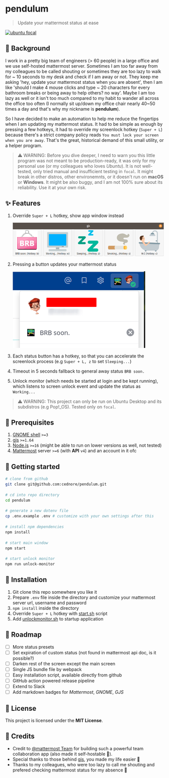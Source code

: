 # pendulum

> Update your mattermost status at ease

[![ubuntu focal](https://img.shields.io/badge/ubuntu-focal-orange?logo=ubuntu)](https://releases.ubuntu.com/20.04/)

## 👷 Background

I work in a pretty big team of engineers (> 60 people) in a large office and we use self-hosted mattermost server.
Sometimes I am too far away from my colleagues to be called shouting or sometimes they are too lazy to walk for ~ 10
seconds to my desk and check if I am away or not. They keep me asking 'hey, update your mattermost status when you are
absent', then I am like 'should I make 4 mouse clicks and type ~ 20 characters for every bathroom breaks or being away
to help others? no way'. Maybe I am too lazy as well or it isn't too much compared to my habit to wander all across
the office too often (I normally sit up/down my office chair nearly 40~50 times a day and that's why my nickname is
**pendulum**).

So I have decided to make an automation to help me reduce the fingertips when I am updating my mattermost status. It had
to be simple as enough by pressing a few hotkeys, it had to override my screenlock hotkey (`Super + L`) because there's
a strict company policy reads `You must lock your screen when you are away`. That's the great, historical demand of this
small utility, or a helper program.

> ⚠️ WARNING: Before you dive deeper, I need to warn you this little program was not meant to be production-ready, it was
> only for my personal use (or my colleagues who loves _Ubuntu_). It is not well-tested, only tried manual and
> insufficient testing in `focal`. It might break in other distros, other environemnts, or it doesn't run on **macOS**
> or **Windows**. It might be also buggy, and I am not 100% sure about its reliability. Use it at your own risk.

## ✨ Features

1. Override `Super + L` hotkey, show app window instead

   ![screenshot00](docs/images/screenshot00.png)

2. Pressing a button updates your mattermost status

   ![screenshot01](docs/images/screenshot01.png)

3. Each status button has a hotkey, so that you can accelerate the screenlock process (e.g `Super + L, z` to set
   `Sleeping...`)
4. Timeout in 5 seconds fallback to general away status `BRB soon.`
5. Unlock monitor (which needs be started at login and be kept running), which listens to screen unlock event and update
   the status as `Working...`

> ⚠️ WARNING: This project can only be run on Ubuntu Desktop and its subdistros (e.g Pop!\_OS). Tested only on `focal`.

## 🧱 Prerequisites

1. [GNOME shell](https://wiki.gnome.org/Projects/GnomeShell) `>=3`
2. [gjs](https://gjs.guide/) `>=1.64`
3. [Node.js](https://nodejs.org/) `>=16` (might be able to run on lower versions as well, not tested)
4. [Mattermost](https://mattermost.com/) server `>=6` (with **API** `v4`) and an account in it ofc

## 🎉 Getting started

```bash
# clone from github
git clone git@github.com:cednore/pendulum.git

# cd into repo directory
cd pendulum

# generate a new dotenv file
cp .env.example .env # customize with your own settings after this

# install npm dependencies
npm install

# start main window
npm start

# start unlock monitor
npm run unlock-monitor
```

## 🚚 Installation

1. Git clone this repo somewhere you like it
2. Prepare `.env` file inside the directory and customize your mattermost server url, username and password
3. `npm install` inside the directory
4. Override `Super + L` hotkey with [start.sh](start.sh) script
5. Add [unlockmonitor.sh](unlockmonitor.sh) to startup application

## 🚧 Roadmap

- [ ] More status presets
- [ ] Set expiration of custom status (not found in mattermost api doc, is it possible?)
- [ ] Darken rest of the screen except the main screen
- [ ] Single JS bundle file by webpack
- [ ] Easy installation script, available directly from github
- [ ] GitHub action powered release pipeline
- [ ] Extend to Slack
- [ ] Add markdown badges for _Mattermost_, _GNOME_, _GJS_

## 📄 License

This project is licensed under the **MIT License**.

## 🙇 Credits

- Credit to [@mattermost Team](https://github.com/mattermost) for building such a powerful team collaboration app (also
  made it self-hostable 🤗).
- Special thanks to those behind [gjs](https://gjs.guide/), you made my life easier 💪
- Thanks to my colleagues, who were too lazy to call me shouting and prefered checking mattermost status for my absence
  🦥
